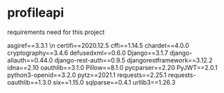 # profileapi

requirements need for this project 

asgiref==3.3.1 \n
certifi==2020.12.5
cffi==1.14.5
chardet==4.0.0
cryptography==3.4.6
defusedxml==0.6.0
Django==3.1.7
django-allauth==0.44.0
django-rest-auth==0.9.5
djangorestframework==3.12.2
idna==2.10
oauthlib==3.1.0
Pillow==8.1.0
pycparser==2.20
PyJWT==2.0.1
python3-openid==3.2.0
pytz==2021.1
requests==2.25.1
requests-oauthlib==1.3.0
six==1.15.0
sqlparse==0.4.1
urllib3==1.26.3
